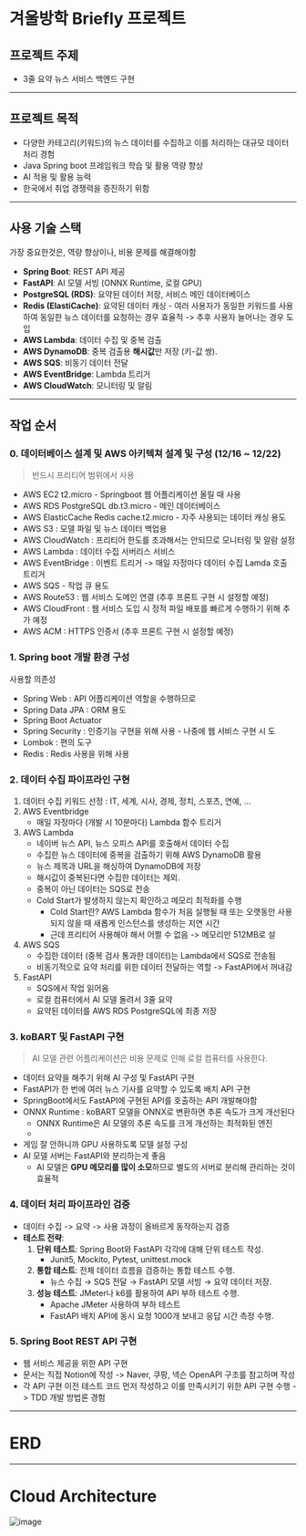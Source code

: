 # 겨울방학 Briefly 프로젝트

## 프로젝트 주제
- 3줄 요약 뉴스 서비스 백엔드 구현
---

## 프로젝트 목적
- 다양한 카테고리(키워드)의 뉴스 데이터를 수집하고 이를 처리하는 대규모 데이터 처리 경험
- Java Spring boot 프레임워크 학습 및 활용 역량 향상
- AI 적용 및 활용 능력
- 한국에서 취업 경쟁력을 증진하기 위함
---

## 사용 기술 스택
가장 중요한것은, 역량 향상이나, 비용 문제를 해결해야함

-   **Spring Boot**: REST API 제공
-   **FastAPI**: AI 모델 서빙 (ONNX Runtime, 로컬 GPU)
-   **PostgreSQL (RDS)**: 요약된 데이터 저장,  서비스 메인 데이터베이스
-   **Redis (ElastiCache)**: 요약된 데이터 캐싱 - 여러 사용자가 동일한 키워드를 사용하여 동일한 뉴스 데이터를 요청하는 경우 효율적 -> 추후 사용자 늘어나는 경우 도입
-   **AWS Lambda**: 데이터 수집 및 중복 검출
-   **AWS DynamoDB**: 중복 검출용 **해시값**만 저장 (키-값 쌍).
-   **AWS SQS**: 비동기 데이터 전달
-   **AWS EventBridge**: Lambda 트리거
-   **AWS CloudWatch**: 모니터링 및 알림
---

## 작업 순서

### 0. 데이터베이스 설계 및 AWS 아키텍쳐 설계 및 구성 (12/16 ~ 12/22)

> 반드시 프리티어 범위에서 사용
- AWS EC2 t2.micro - Springboot 웹 어플리케이션 올릴 때 사용
- AWS RDS PostgreSQL db.t3.micro - 메인 데이터베이스
- AWS ElasticCache Redis cache.t2.micro - 자주 사용되는 데이터 캐싱 용도
- AWS S3 : 모델 파일 및 뉴스 데이터 백업용
- AWS CloudWatch : 프리티어 한도를 초과해서는 안되므로 모니터링 및 알람 설정
- AWS Lambda : 데이터 수집 서버리스 서비스
- AWS EventBridge : 이벤트 트리거 -> 매일 자정마다 데이터 수집 Lamda 호출 트리거
- AWS SQS - 작업 큐 용도
- AWS Route53 : 웹 서비스 도메인 연결 (추후 프론트 구현 시 설정할 예정)
- AWS CloudFront : 웹 서비스 도입 시 정적 파일 배포를 빠르게 수행하기 위해 추가 예정
- AWS ACM : HTTPS 인증서 (추후 프론트 구현 시 설정할 예정)

### 1. Spring boot 개발 환경 구성

사용할 의존성
- Spring Web : API 어플리케이션 역할을 수행하므로
- Spring Data JPA : ORM 용도
- Spring Boot Actuator
- Spring Security : 인증기능 구현을 위해 사용 - 나중에 웹 서비스 구현 시 도
- Lombok : 편의 도구
- Redis : Redis 사용을 위해 사용

### 2. 데이터 수집 파이프라인 구현
1. 데이터 수집 키워드 선정 : IT, 세계, 시사, 경제, 정치, 스포츠, 연예, ...
2. AWS Eventbridge
	- 매일 자정마다 (개발 시 10분마다) Lambda 함수 트리거
3. AWS Lambda
	- 네이버 뉴스 API, 뉴스 오피스 API를 호출해서 데이터 수집
	- 수집한 뉴스 데이터에 중복을 검출하기 위해 AWS DynamoDB 활용
	- 뉴스 제목과 URL을 해싱하여 DynamoDB에 저장
	- 해시값이 중복된다면 수집한 데이터는 제외.
	- 중복이 아닌 데이터는 SQS로 전송
	- Cold Start가 발생하지 않는지 확인하고 메모리 최적화를 수행
		- Cold Start란? AWS Lambda 함수가 처음 실행될 때 또는 오랫동안 사용되지 않을 때 새롭게 인스턴스를 생성하는 지연 시간
		- 근데 프리티어 사용해야 해서 어쩔 수 없음 -> 메모리만 512MB로 설
4. AWS SQS
	- 수집한 데이터 (중복 검사 통과한 데이터)는 Lambda에서 SQS로 전송됨
	- 비동기적으로 요약 처리를 위한 데이터 전달하는 역할 -> FastAPI에서 꺼내감
5. FastAPI
	- SQS에서 작업 읽어옴
	- 로컬 컴퓨터에서 AI 모델 돌려서 3줄 요약
	- 요약된 데이터를 AWS RDS PostgreSQL에 최종 저장

### 3. koBART 및 FastAPI 구현
> AI 모델 관련 어플리케이션은 비용 문제로 인해 로컬 컴퓨터를 사용한다.

- 데이터 요약을 해주기 위해 AI 구성 및 FastAPI 구현
- FastAPI가 한 번에 여러 뉴스 기사를 요약할 수 있도록 배치 API 구현
- SpringBoot에서도 FastAPI에 구현된 API를 호출하는 API 개발해야함
- ONNX Runtime : koBART 모델을 ONNX로 변환하면 추론 속도가 크게 개선된다
	- ONNX Runtime은 AI 모델의 추론 속도를 크게 개선하는 최적화된 엔진
	- 
- 게임 잘 안하니까 GPU 사용하도록 모델 설정 구성
- AI 모델 서버는 FastAPI와 분리하는게 좋음
	- AI 모델은 **GPU 메모리를 많이 소모**하므로 별도의 서버로 분리해 관리하는 것이 효율적

### 4. 데이터 처리 파이프라인 검증
- 데이터 수집 -> 요약 -> 사용 과정이 올바르게 동작하는지 검증
- **테스트 전략**:
	1.  **단위 테스트**: Spring Boot와 FastAPI 각각에 대해 단위 테스트 작성. 
		- Junit5, Mockito, Pytest, unittest.mock
	2.  **통합 테스트**: 전체 데이터 흐름을 검증하는 통합 테스트 수행.
	    -   뉴스 수집 → SQS 전달 → FastAPI 모델 서빙 → 요약 데이터 저장.
	3.  **성능 테스트**: JMeter나 k6를 활용하여 API 부하 테스트 수행.
		-  Apache JMeter 사용하여 부하 테스트
		- FastAPI 배치 API에 동시 요청 1000개 보내고 응답 시간 측정 수행.

### 5. Spring Boot REST API 구현
- 웹 서비스 제공을 위한 API 구현
- 문서는 직접 Notion에 작성 -> Naver, 쿠팡, 넥슨 OpenAPI 구조를 참고하며 작성
- 각 API 구현 이전 테스트 코드 먼저 작성하고 이를 만족시키기 위한 API 구현 수행 -> TDD 개발 방법론 경험
---

# ERD

---

# Cloud Architecture
![image](https://github.com/user-attachments/assets/a7dd6db7-ab11-4fdc-b912-b5d6b5a54135)

